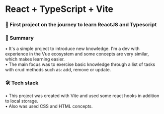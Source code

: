 # React + TypeScript + Vite

### 🚀 First project on the journey to learn ReactJS and Typescript

### 🧐 Summary
• It's a simple project to introduce new knowledge. I'm a dev with experience in the Vue ecosystem and some concepts are very similar, which makes learning easier.  
• The main focus was to exercise basic knowledge through a list of tasks with crud methods such as: add, remove or update.

### 🛠️ Tech stack
• This project was created with Vite and used some react hooks in addition to local storage.   
• Also was used CSS and HTML concepts.

